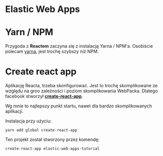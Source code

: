 # Elastic Web Apps

# Yarn / NPM

Przygoda z **Reactem** zaczyna się z instalacją Yarna / NPM'a. Osobiście polecam [yarna](https://yarnpkg.com/lang/en/docs/install/), jest trochę szybszy niż NPM.

# Create react app

Aplikację Reacta, trzeba skonfigurować. Jest to trochę skomplikowane ze względu na groo zależności i poziom skomplikowania WebPacka. Dlatego facebook stworzył [**create-react-app**](https://github.com/facebookincubator/create-react-app).

Wg mnie to najlepszy punkt startu, nawet dla bardzo skomplikowanych aplikacji.

Instalacja przy użyciu:

```
yarn add global create-react-app
```

Ten projekt został stworzony przez komendę:
```
create-react-app elastic-web-apps-tutorial
```

